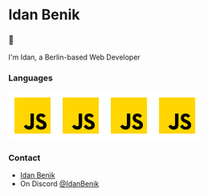 # Idan Benik

### 👋 
I'm Idan, a Berlin-based Web Developer

### Languages
![js icon](./JS-Icons.svg)![js icon](./JS-Icons.svg)![js icon](./JS-Icons.svg)![js icon](./JS-Icons.svg)


### Contact

- [Idan Benik](https://www.example.com)
- On Discord [@IdanBenik](https://www.example.com)

